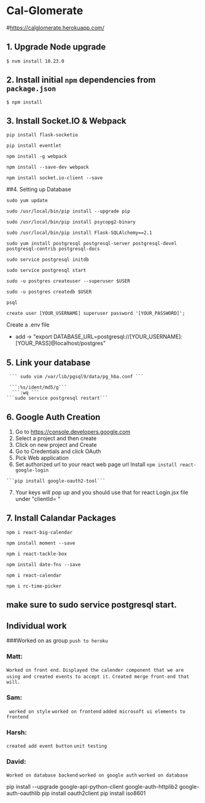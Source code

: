 # Cal-Glomerate

#https://calglomerate.herokuapp.com/

## 1. Upgrade Node upgrade

```$ nvm install 10.23.0```

## 2. Install initial `npm` dependencies from `package.json`

```$ npm install```
## 3. Install Socket.IO & Webpack

  ```pip install flask-socketio```
  
  ```pip install eventlet```
  
  ```npm install -g webpack```
  
   ```npm install --save-dev webpack```
  
   ```npm install socket.io-client --save```

##4. Setting up Database

   ```sudo yum update```
   
  ```sudo /usr/local/bin/pip install --upgrade pip```
  
  ```sudo /usr/local/bin/pip install psycopg2-binary```
  
  ```sudo /usr/local/bin/pip install Flask-SQLAlchemy==2.1```
  
  ```sudo yum install postgresql postgresql-server postgresql-devel postgresql-contrib postgresql-docs```
  
  ```sudo service postgresql initdb```
   
   ```sudo service postgresql start```
   
   ```sudo -u postgres createuser --superuser $USER```
   
   ```sudo -u postgres createdb $USER```
   
   ```psql```
   
   ```create user [YOUR_USERNAME] superuser password '[YOUR_PASSWORD]';```
   
   Create a .env file
   -  add -> "export DATABASE_URL=postgresql://[YOUR_USERNAME]:[YOUR_PASS]@localhost/postgres"
## 5. Link your database
     ``` sudo vim /var/lib/pgsql9/data/pg_hba.conf ```
     
     ```:%s/ident/md5/g```
      ```:wq ``` 
    ```sudo service postgresql restart```
## 6. Google Auth Creation
   1) Go to https://console.developers.google.com
   2) Select a project and then create 
   3) Click on new project and Create
   4) Go to Credentials and click OAuth 
   5) Pick Web application 
   6) Set authorized url to your react web page url 
    Install `` npm install react-google-login `` 
    
    ```pip install google-oauth2-tool```
   7) Your keys will pop up and you should use that for react Login.jsx file under "clientId= " 
## 7. Install Calandar Packages
  
```npm i react-big-calendar```

```npm install moment --save```

```npm i react-tackle-box```

```npm install date-fns --save```

```npm i react-calendar```

```npm i rc-time-picker```





##  make sure to sudo service postgresql start.

## Individual work
###Worked on as group
```push to heroku```
### Matt: 
```Worked on front end.``` 
```Displayed the calender component that we are using and created events to accept it.```
```Created merge front-end that will. ```

### Sam:
``` worked on style```
```worked on frontend```
```added microsoft ui elements to frontend```

### Harsh:
```created add event button```
```unit testing```

### David: 
```Worked on database backend```
```worked on google auth```
```worked on database```

pip install --upgrade google-api-python-client google-auth-httplib2 google-auth-oauthlib
pip install oauth2client
pip install iso8601